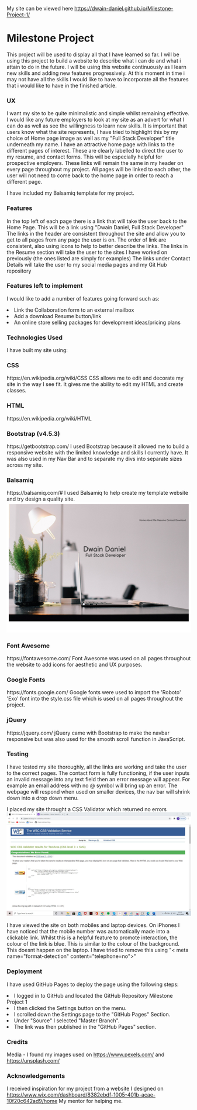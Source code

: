 My site can be viewed here https://dwain-daniel.github.io/Milestone-Project-1/ 

<h1>Milestone Project</h1>

This project will be used to display all that I have learned so far. I will be using this project to build a website to describe what i can do and what i attain to do in the future. 
I will be using this website continuously as I learn new skills and adding new features progressively. At this moment in time i may not have all the skills
I would like to have to incorporate all the features that i would like to have in the finished article.

<h3>UX</h3>

I want my site to be quite minimalistic and simple whilst remaining effective. 
I would like any future employers to look at my site as an advert for what I can do as well as see the willingness to learn new skills.
It is important that users know what the site represents, I have tried to highlight this by my choice of Home page image as well as 
my "Full Stack Developer" title underneath my name. 
I have an attractive home page with links to the different pages of interest. These are clearly labelled to direct the user to my resume, and contact forms. This will be 
especially helpful for prospective employers. 
These links will remain the same in my header on every page throughout my project. All pages will be linked to each other, the user will not need to come back to the home page in order to reach a different page. 

I have included my Balsamiq template for my project. 

<h3>Features</h3>

In the top left of each page there is a link that will take the user back to the Home Page. This will be a link using "Dwain Daniel, Full Stack Developer"
The links in the header are consistent throughout the site and allow you to get to all pages from any page the user is on. The order of link are consistent, also using icons to 
help to better describe the links.
The links in the Resume section will take the user to the sites I have worked on previously (the ones listed are simply for examples)
The links under Contact Details will take the user to my social media pages and my Git Hub repository


<h3>Features left to implement</h3>

I would like to add a number of features going forward such as: <br>
<li>Link the Collaboration form to an external mailbox</li>
<li>Add a download Resume button/link</li>
<li>An online store selling packages for development ideas/pricing plans</li>

<h3> Technologies Used </h3>

I have built my site using: 

<h3>CSS</h3>
https://en.wikipedia.org/wiki/CSS 
CSS allows me to edit and decorate my site in the way I see fit. It gives me the ability to edit my HTML and create classes.

<h3>HTML</h3> 
https://en.wikipedia.org/wiki/HTML 

<h3>Bootstrap (v4.5.3)</h3> 
https://getbootstrap.com/ 
I used Bootstrap because it allowed me to build a responsive website with the limited knowledge and skills I currently have. It was also used in my Nav Bar and
to separate my divs into separate sizes across my site. 

<h3>Balsamiq</h3> 
https://balsamiq.com/# 
I used Balsamiq to help create my template website and try design a quality site. <img src="assets/balsamiq/wireframe.pdf">

<h3>Font Awesome</h3> 
https://fontawesome.com/ 
Font Awesome was used on all pages throughout the website to add icons for aesthetic and UX purposes.

<h3>Google Fonts</h3> 
https://fonts.google.com/
Google fonts were used to import the 'Roboto' 'Exo' font into the style.css file which is used on all pages throughout the project.

<h3>jQuery</h3> 
https://jquery.com/ 
jQuery came with Bootstrap to make the navbar responsive but was also used for the smooth scroll function in JavaScript.

<h3>Testing</h3> 

I have tested my site thoroughly, all the links are working and take the user to the correct pages. 
The contact form is fully functioning, if the user inputs an invalid message into any text field then an error message will appear. For example an 
email address with no @ symbol will bring up an error.
The webpage will respond when used on smaller devices, the nav bar will shrink down into a drop down menu. 

I placed my site throught a CSS Validator which returned no errors <img src="assets/images/CSSValidator.JPG"> 

I have viewed the site on both mobiles and laptop devices. On iPhones I have noticed that the mobile number was automatically made into a clickable link.
Whilst this is a helpful feature to promote interaction, the colour of the link is blue. This is similar to the colour of the background. This doesnt happen on the laptop.
I have tried to remove this using "< meta name="format-detection" content="telephone=no">"

<h3>Deployment</h3>

I have used GitHub Pages to deploy the page using the following steps:

<li>I logged in to GitHub and located the GitHub Repository Milestone Project 1</li>
<li>I then clicked the Settings button on the menu.</li>
<li>I scrolled down the Settings page to the "GitHub Pages" Section.</li>
<li>Under "Source" I selected "Master Branch".</li>
<li>The link was then published in the "GitHub Pages" section.</li>

<h3>Credits</h3>

Media - I found my images used on https://www.pexels.com/ and https://unsplash.com/  

<h3>Acknowledgements</h3> 

I received inspiration for my project from a website I designed on https://www.wix.com/dashboard/8382ebdf-1005-401b-acae-10f20c642ad9/home
My mentor for helping me. 
